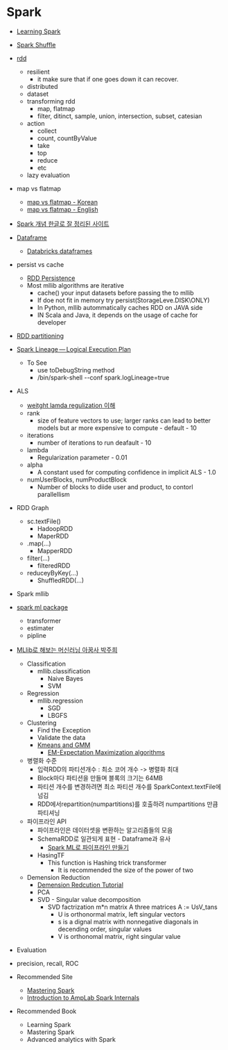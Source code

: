 # Spark
* [Learning Spark](https://d2.naver.com/news/8818403)
* [Spark Shuffle](https://swalloow.github.io/spark-shuffling)
* [rdd](https://www.quora.com/Why-is-RDD-immutable-in-Spark)
  * resilient
    * it make sure that if one goes down it can recover.
  * distributed
  * dataset
  * transforming rdd
    * map, flatmap
    * filter, ditinct, sample, union, intersection, subset, catesian
  * action
    * collect
    * count, countByValue
    * take
    * top
    * reduce
    * etc
  * lazy evaluation
* map vs flatmap
  * [map vs flatmap - Korean](https://smlee729.wordpress.com/2016/06/29/spark-map-flatmap-operations/)
  * [map vs flatmap - English](https://data-flair.training/blogs/apache-spark-map-vs-flatmap/)
* [Spark 개념 한글로 잘 정리된 사이트](http://helloino.tistory.com/20)
* [Dataframe](http://12bme.tistory.com/307)
  * [Databricks dataframes](https://docs.databricks.com/spark/latest/dataframes-datasets/introduction-to-dataframes-python.html)
* persist vs cache
  * [RDD Persistence](http://bcho.tistory.com/1029)
  * Most mllib algorithms are iterative
    * cache() your input datasets before passing the to mllib
	* If doe not fit in memory try persist(StorageLeve.DISK\ONLY)
	* In Python, mllib autommatically caches RDD on JAVA side
	* IN Scala and Java, it depends on the usage of cache for developer


* [RDD partitioning](http://ourcstory.tistory.com/156)
* [Spark Lineage — Logical Execution Plan](https://jaceklaskowski.gitbooks.io/mastering-apache-spark/spark-rdd-lineage.html)
  * To See
    * use toDebugString method
	* /bin/spark-shell --conf spark.logLineage=true


* ALS
  * [weitght lamda regulization 이해](https://www.slideshare.net/madvirus/als-ws)
  * rank
    * size of feature vectors to use; larger ranks can lead to better models but ar more expensive to compute -  default - 10
  * iterations
    * number of iterations to run deafault - 10
  * lambda
    * Regularization parameter - 0.01
  * alpha
    * A constant used for computing confidence in implicit ALS - 1.0
  * numUserBlocks, numProductBlock
    * Number of blocks to diide user and product, to contorl parallellism

* RDD Graph
  * sc.textFile()
    * HadoopRDD
    * MaperRDD
  * .map(...)
    * MapperRDD
  * filter(...)
    * filteredRDD
  * reduceyByKey(...)
    * ShuffledRDD(...)

* Spark mllib
 * [spark ml package](http://12bme.tistory.com/310)
   * transformer
   * estimater
   * pipline
 * [MLlib로 해보는 머신러닝 아꿈사 박주희](https://www.slideshare.net/juhuipark37/11-554943180)
   * Classification
     * mllib.classification
       * Naive Bayes
       * SVM
   * Regression
     * mllib.regression
       * SGD
	   * LBGFS
   * Clustering
     * Find the Exception
	 * Validate the data
	 * [Kmeans and GMM](http://sanghyukchun.github.io/69/)
	     * [EM-Expectation Maximization algorithms](http://sanghyukchun.github.io/70/)
   * 병렬화 수준
     * 입력RDD의 파티션개수 : 최소 코어 개수 -> 병렬화 최대
	 * Block마다 파티션을 만들며 블록의 크기는 64MB
	 * 파티션 개수를 변경하려면 최소 파티션 개수를 SparkContext.textFile에 넘김
	 * RDD에서repartition(numpartitions)를 호출하려 numpartitions 만큼 파티셔닝
   * 파이프라인 API
     * 파이프라인은 데이터셋을 변환하는 알고리즘들의 모음
	 * SchemaRDD로 일관되게 표현 - Dataframe과 유사
	   * [Spark ML로 파이프라인 만들기](https://docs.microsoft.com/ko-kr/azure/hdinsight/spark/apache-spark-creating-ml-pipelines)
     * HasingTF
       * This function is Hashing trick transformer
	     * It is recommended the size of the power of two
   * Demension Reduction
	 * [Demension Redcution Tutorial](https://spark.apache.org/docs/2.2.0/mllib-dimensionality-reduction.html)
     * PCA
     * SVD - Singular value decomposition
       * SVD factrization  m*n matrix A three matrices  A := UsV_tans
	     * U is orthonormal matrix, left singular vectors
	     * s is a dignal matrix with nonnegative diagonals in decending order, singular values
	     * V is orthonomal matrix, right singular value

* Evaluation
 * precision, recall, ROC
* Recommended Site
  * [Mastering Spark](https://jaceklaskowski.gitbooks.io/mastering-apache-spark/spark-overview.html)
  * [Introduction to AmpLab Spark Internals](https://www.youtube.com/watch?v=49Hr5xZyTEA&feature=youtu.be)
* Recommended Book
  * Learning Spark
  * Mastering Spark
  * Advanced analytics with Spark

